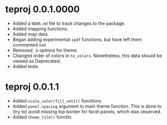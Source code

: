 
# teproj 0.0.1.0000

+ Added a `NEWS.md` file to track changes to the package.
+ Added mapping functions.
+ Added map data.
+ Began adding experimental `spdf` functions, but have left them commented out.
+ Removed `_b` options for theme.
+ Changed order of colors in `te_colors`. Nonetheless, this data
should be viewed as Deprecated.
+ Added tests.

# teproj 0.0.1.1

+ Added `scale_color/fill_set1()` functions.
+ Added `panel.spacing` argument to main theme function. This
is done to (try to) avoid missing top border for facet panels, which was observed.
+ Added `theme_tile()` functin.

